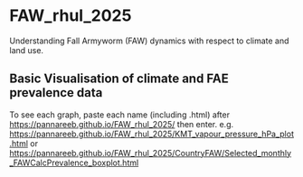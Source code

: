 # FAW_rhul_2025
Understanding Fall Armyworm (FAW) dynamics with respect to climate and land use.
## Basic Visualisation of climate and FAE prevalence data
To see each graph, paste each name (including .html) after https://pannareeb.github.io/FAW_rhul_2025/ then enter.
e.g. https://pannareeb.github.io/FAW_rhul_2025/KMT_vapour_pressure_hPa_plot.html or https://pannareeb.github.io/FAW_rhul_2025/CountryFAW/Selected_monthly_FAWCalcPrevalence_boxplot.html
